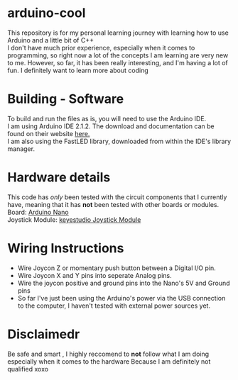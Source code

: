 # arduino-cool
This repository is for my personal learning journey with learning how to use Arduino and a little bit of C++<br>
I don't have much prior experience, especially when it comes to programming, so right now a lot of the concepts I am learning are very new to me. However, so far, it has been really interesting, and I'm having a lot of fun. I definitely want to learn more about coding
# Building - Software
To build and run the files as is, you will need to use the Arduino IDE.<br>
I am using Arduino IDE 2.1.2. The download and documentation can be found on their website [here.](https://docs.arduino.cc/software/ide-v2)<br>
I am also using the FastLED library, downloaded from within the IDE's library manager.
# Hardware details
This code has *only* been tested with the circuit components that I currently have, meaning that it has **not** been tested with other boards or modules.<br>
Board: [Arduino Nano](https://docs.arduino.cc/hardware/nano)<br>
Joystick Module: [keyestudio Joystick Module](https://wiki.keyestudio.com/Ks0008_keyestudio_Joystick_Module) 
# Wiring Instructions 
- Wire Joycon Z or momentary push button between a Digital I/O pin.<br>
- Wire Joycon X and Y pins into seperate Analog pins.<br>
- Wire the joycon positive and ground pins into the Nano's 5V and Ground pins<br>
- So far I've just been using the Arduino's power via the USB connection to the computer, I haven't tested with external power sources yet.
# Disclaimedr
Be safe and smart , I highly reccomend to **not** follow what I am doing especially when it comes to the hardware Because I am definitely not qualified xoxo
